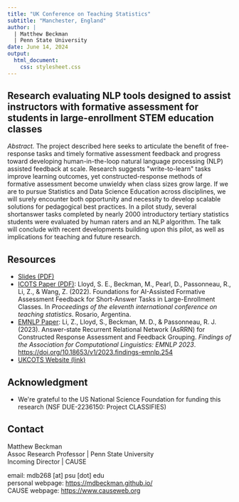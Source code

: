 ```yaml
---
title: "UK Conference on Teaching Statistics"
subtitle: "Manchester, England"
author: |
  | Matthew Beckman
  | Penn State University
date: June 14, 2024
output: 
  html_document: 
    css: stylesheet.css
---
```


## Research evaluating NLP tools designed to assist instructors with formative assessment for students in large-enrollment STEM education classes

*Abstract.* The project described here seeks to articulate the benefit of free-response tasks and timely formative assessment feedback and progress toward developing human-in-the-loop natural language processing (NLP) assisted feedback at scale. Research suggests "write-to-learn" tasks improve learning outcomes, yet constructed-response methods of formative assessment become unwieldy when class sizes grow large. If we are to pursue Statistics and Data Science Education across disciplines, we will surely encounter both opportunity and necessity to develop scalable solutions for pedagogical best practices. In a pilot study, several shortanswer tasks completed by nearly 2000 introductory tertiary statistics students were evaluated by human raters and an NLP algorithm. The talk will conclude with recent developments building upon this pilot, as well as implications for teaching and future research. 


## Resources

- [Slides (PDF)](docs/202406-scalable-formative-assessment.pdf)
- [ICOTS Paper (PDF)](docs/ICOTS-Paper.pdf): Lloyd, S. E., Beckman, M., Pearl, D., Passonneau, R., Li, Z., & Wang, Z. (2022). Foundations for AI-Assisted Formative Assessment Feedback for Short-Answer Tasks in Large-Enrollment Classes. In *Proceedings of the eleventh international conference on teaching statistics*. Rosario, Argentina.
- [EMNLP Paper](docs/EMNLP-Paper.pdf): Li, Z., Lloyd, S., Beckman, M. D., & Passonneau, R. J. (2023). Answer-state Recurrent Relational Network (AsRRN) for Constructed Response Assessment and Feedback Grouping.  *Findings of the Association for Computational Linguistics: EMNLP 2023*. https://doi.org/10.18653/v1/2023.findings-emnlp.254
- [UKCOTS Website (link)](https://www.ukcots.org/)

## Acknowledgment 

- We're grateful to the US National Science Foundation for funding this research (NSF DUE-2236150: Project CLASSIFIES)

## Contact

Matthew Beckman  
Assoc Research Professor | Penn State University  
Incoming Director | CAUSE  

email: mdb268 [at] psu [dot] edu  
personal webpage: <https://mdbeckman.github.io/>  
CAUSE webpage: <https://www.causeweb.org>
